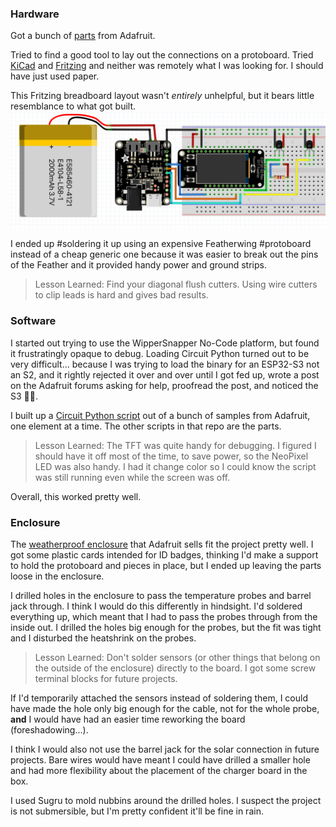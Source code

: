 ### Hardware

Got a bunch of [parts](Hardware.md) from Adafruit.

Tried to find a good tool to lay out the connections on a protoboard. Tried [KiCad](https://www.kicad.org/) and [Fritzing](https://fritzing.org/) and neither was remotely what I was looking for. I should have just used paper.

This Fritzing breadboard layout wasn't _entirely_ unhelpful, but it bears little resemblance to what got built.
![Breadboad layout in Fritzing](fritzing.png)

I ended up #soldering it up using an expensive Featherwing #protoboard instead of a cheap generic one because it was easier to break out the pins of the Feather and it provided handy power and ground strips.

> Lesson Learned:
> Find your diagonal flush cutters. Using wire cutters to clip leads is hard and gives bad results.

### Software

I started out trying to use the WipperSnapper No-Code platform, but found it frustratingly opaque to debug. Loading Circuit Python turned out to be very difficult... because I was trying to load the binary for an ESP32-S3 not an S2, and it rightly rejected it over and over until I got fed up, wrote a post on the Adafruit forums asking for help, proofread the post, and noticed the S3 🤦🏻.

I built up a [Circuit Python script](https://github.com/WanderingStar/pool_temp/blob/main/code.py) out of a bunch of samples from Adafruit, one element at a time. The other scripts in that repo are the parts.

> Lesson Learned:
> The TFT was quite handy for debugging. I figured I should have it off most of the time, to save power, so the NeoPixel LED was also handy. I had it change color so I could know the script was still running even while the screen was off.

Overall, this worked pretty well.

### Enclosure

The [weatherproof enclosure](https://www.adafruit.com/product/903) that Adafruit sells fit the project pretty well. I got some plastic cards intended for ID badges, thinking I'd make a support to hold the protoboard and pieces in place, but I ended up leaving the parts loose in the enclosure.

I drilled holes in the enclosure to pass the temperature probes and barrel jack through. I think I would do this differently in hindsight. I'd soldered everything up, which meant that I had to pass the probes through from the inside out. I drilled the holes big enough for the probes, but the fit was tight and I disturbed the heatshrink on the probes.

> Lesson Learned:
> Don't solder sensors (or other things that belong on the outside of the enclosure) directly to the board. I got some screw terminal blocks for future projects.

If I'd temporarily attached the sensors instead of soldering them, I could have made the hole only big enough for the cable, not for the whole probe, **and** I would have had an easier time reworking the board (foreshadowing...).

I think I would also not use the barrel jack for the solar connection in future projects. Bare wires would have meant I could have drilled a smaller hole and had more flexibility about the placement of the charger board in the box.

I used Sugru to mold nubbins around the drilled holes. I suspect the project is not submersible, but I'm pretty confident it'll be fine in rain.
